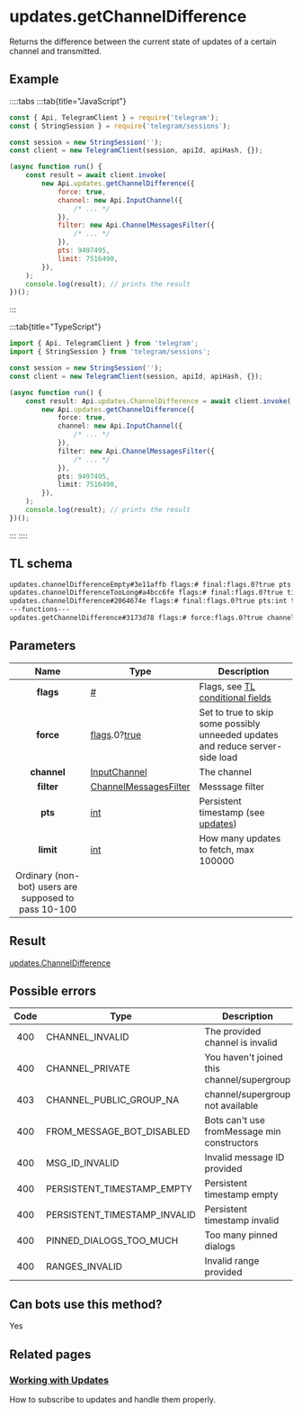 # updates.getChannelDifference

Returns the difference between the current state of updates of a certain channel and transmitted.

## Example

::::tabs
:::tab{title="JavaScript"}

```js
const { Api, TelegramClient } = require('telegram');
const { StringSession } = require('telegram/sessions');

const session = new StringSession('');
const client = new TelegramClient(session, apiId, apiHash, {});

(async function run() {
    const result = await client.invoke(
        new Api.updates.getChannelDifference({
            force: true,
            channel: new Api.InputChannel({
                /* ... */
            }),
            filter: new Api.ChannelMessagesFilter({
                /* ... */
            }),
            pts: 9497495,
            limit: 7516490,
        }),
    );
    console.log(result); // prints the result
})();
```

:::

:::tab{title="TypeScript"}

```ts
import { Api, TelegramClient } from 'telegram';
import { StringSession } from 'telegram/sessions';

const session = new StringSession('');
const client = new TelegramClient(session, apiId, apiHash, {});

(async function run() {
    const result: Api.updates.ChannelDifference = await client.invoke(
        new Api.updates.getChannelDifference({
            force: true,
            channel: new Api.InputChannel({
                /* ... */
            }),
            filter: new Api.ChannelMessagesFilter({
                /* ... */
            }),
            pts: 9497495,
            limit: 7516490,
        }),
    );
    console.log(result); // prints the result
})();
```

:::
::::

## TL schema

```txt
updates.channelDifferenceEmpty#3e11affb flags:# final:flags.0?true pts:int timeout:flags.1?int = updates.ChannelDifference;
updates.channelDifferenceTooLong#a4bcc6fe flags:# final:flags.0?true timeout:flags.1?int dialog:Dialog messages:Vector<Message> chats:Vector<Chat> users:Vector<User> = updates.ChannelDifference;
updates.channelDifference#2064674e flags:# final:flags.0?true pts:int timeout:flags.1?int new_messages:Vector<Message> other_updates:Vector<Update> chats:Vector<Chat> users:Vector<User> = updates.ChannelDifference;
---functions---
updates.getChannelDifference#3173d78 flags:# force:flags.0?true channel:InputChannel filter:ChannelMessagesFilter pts:int limit:int = updates.ChannelDifference;
```

## Parameters

|                         Name                         | Type                                                                                                                              | Description                                                                                             |
| :--------------------------------------------------: | --------------------------------------------------------------------------------------------------------------------------------- | ------------------------------------------------------------------------------------------------------- |
|                      **flags**                       | [#](https://core.telegram.org/type/%23)                                                                                           | Flags, see [TL conditional fields](https://core.telegram.org/mtproto/TL-combinators#conditional-fields) |
|                      **force**                       | [flags](https://core.telegram.org/mtproto/TL-combinators#conditional-fields).0?[true](https://core.telegram.org/constructor/true) | Set to true to skip some possibly unneeded updates and reduce server-side load                          |
|                     **channel**                      | [InputChannel](https://core.telegram.org/type/InputChannel)                                                                       | The channel                                                                                             |
|                      **filter**                      | [ChannelMessagesFilter](https://core.telegram.org/type/ChannelMessagesFilter)                                                     | Messsage filter                                                                                         |
|                       **pts**                        | [int](https://core.telegram.org/type/int)                                                                                         | Persistent timestamp (see [updates](https://core.telegram.org/api/updates))                             |
|                      **limit**                       | [int](https://core.telegram.org/type/int)                                                                                         | How many updates to fetch, max 100000                                                                   |
| Ordinary (non-bot) users are supposed to pass 10-100 |

## Result

[updates.ChannelDifference](https://core.telegram.org/type/updates.ChannelDifference)

## Possible errors

| Code | Type                         | Description                                 |
| :--: | ---------------------------- | ------------------------------------------- |
| 400  | CHANNEL_INVALID              | The provided channel is invalid             |
| 400  | CHANNEL_PRIVATE              | You haven't joined this channel/supergroup  |
| 403  | CHANNEL_PUBLIC_GROUP_NA      | channel/supergroup not available            |
| 400  | FROM_MESSAGE_BOT_DISABLED    | Bots can't use fromMessage min constructors |
| 400  | MSG_ID_INVALID               | Invalid message ID provided                 |
| 400  | PERSISTENT_TIMESTAMP_EMPTY   | Persistent timestamp empty                  |
| 400  | PERSISTENT_TIMESTAMP_INVALID | Persistent timestamp invalid                |
| 400  | PINNED_DIALOGS_TOO_MUCH      | Too many pinned dialogs                     |
| 400  | RANGES_INVALID               | Invalid range provided                      |

## Can bots use this method?

Yes

## Related pages

### [Working with Updates](https://core.telegram.org/api/updates)

How to subscribe to updates and handle them properly.
